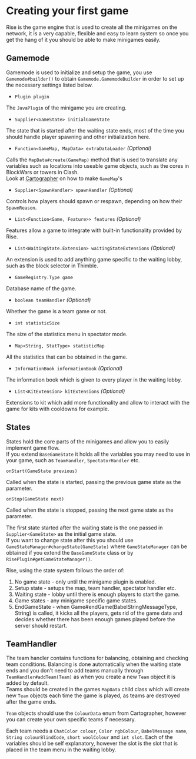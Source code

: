 # Creating your first game

Rise is the game engine that is used to create all the minigames on the network, it is a very capable, flexible and easy to learn system so once you get the hang of it you should be able to make minigames easily.  

## Gamemode

Gamemode is used to initialize and setup the game, you use `Gamemode#builder()` to obtain `Gamemode.GamemodeBuilder` in order to set up the necessary settings listed below.

* `Plugin plugin`   
  
The `JavaPlugin` of the minigame you are creating.

* `Supplier<GameState> initialGameState`  
  
The state that is started after the waiting state ends, most of the time you should handle player spawning and other initialization here.

* `Function<GameMap, MapData> extraDataLoader` *(Optional)*  
  
Calls the `MapData#create(GameMap)` method that is used to translate any variables such as locations into useable game objects, such as the cores in BlockWars or towers in Clash.  
Look at [Cartographer]() on how to make `GameMap`'s

* `Supplier<SpawnHandler> spawnHandler` *(Optional)*  
  
Controls how players should spawn or respawn, depending on how their `SpawnReason`. 

* `List<Function<Game, Feature>> features` *(Optional)*  
  
Features allow a game to integrate with built-in functionality provided by Rise.

* `List<WaitingState.Extension> waitingStateExtensions` *(Optional)*  
   
An extension is used to add anything game specific to the waiting lobby, such as the block selector in Thimble. 

* `GameRegistry.Type game`  
   
Database name of the game.

* `boolean teamHandler` *(Optional)*  
  
Whether the game is a team game or not.

* `int statisticSize`  
  
The size of the statistics menu in spectator mode.

* `Map<String, StatType> statisticMap`  
  
All the statistics that can be obtained in the game.

* `InformationBook informationBook` *(Optional)*  
  
The information book which is given to every player in the waiting lobby.

* `List<KitExtension> kitExtensions` *(Optional)*  
  
Extensions to kit which add more functionality and allow to interact with the game for kits with cooldowns for example.  

## States

States hold the core parts of the minigames and allow you to easily implement game flow.  
If you extend `BaseGameState` it holds all the variables you may need to use in your game, such as `TeamHandler`, `SpectatorHandler` etc.  
  

`onStart(GameState previous)`  
  
Called when the state is started, passing the previous game state as the parameter.  
  
`onStop(GameState next)`  
  
Called when the state is stopped, passing the next game state as the parameter.  
  
The first state started after the waiting state is the one passed in `Supplier<GameState>` as the initial game state.  
If you want to change state after this you should use `GameStateManager#changeState(GameState)` where `GameStateManager` can be obtained if you extend the `BaseGameState` class or by `RisePlugin#getGameStateManager()`.  

Rise, using the state system follows the order of:

1. No game state - only until the minigame plugin is enabled.
2. Setup state - setups the map, team handler, spectator handler etc.
3. Waiting state - lobby until there is enough players to start the game.
4. Game states - any minigame specific game states.
5. EndGameState - when Game#endGame(BabelStringMessageType, String) is called, it kicks all the players, gets rid of the game data and decides whether there has been enough games played before the server should restart.

## TeamHandler

The team handler contains functions for balancing, obtaining and checking team conditions. Balancing is done automatically when the waiting state ends and you don't need to add teams manually through `TeamHandler#addTeam(Team)` as when you create a new `Team` object it is added by default.  
Teams should be created in the games `MapData` child class which will create new `Team` objects each time the game is played, as teams are destroyed after the game ends.  
  
`Team` objects should use the `ColourData` enum from Cartographer, however you can create your own specific teams if necessary.  
  
Each team needs a `ChatColor colour`, `Color rgbColour`, `BabelMessage name`, `String colourBlindCode`, `short woolColour` and `int slot`. Each of the variables should be self explanatory, however the slot is the slot that is placed in the team menu in the waiting lobby.